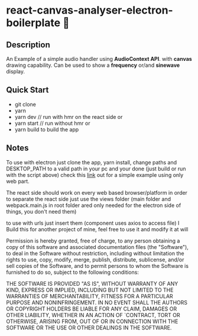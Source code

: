 # **react-canvas-analyser-electron-boilerplate** :stew:

## Description

An Example of a simple audio handler using **AudioContext API**. with **canvas** drawing capability. Can be used to show a **frequency** or/and **sinewave** display.

## Quick Start

-   git clone
-   yarn
-   yarn dev // run with hmr on the react side
    or
-   yarn start // run without hmr
    or
-   yarn build to build the app

## Notes

To use with electron just clone the app, yarn install, change paths and DESKTOP_PATH to a valid path in your pc and your done (just build or run with the script above)
check this [link](https://github.com/stevorated/react-canvas-analyser-web-boilerplate) out for a simple example using only web part.

The react side should work on every web based browser/platform
in order to separate the react side just use the views folder
(main folder and webpack.main.js in root folder ared only needed for the electron side of things, you don't need them)

to use with urls just insert them (component uses axios to access file)
I Build this for another project of mine, feel free to use it and modify it at will

Permission is hereby granted, free of charge, to any person obtaining a copy of this software and associated documentation files (the "Software"), to deal in the Software without restriction, including without limitation the rights to use, copy, modify, merge, publish, distribute, sublicense, and/or sell copies of the Software, and to permit persons to whom the Software is furnished to do so, subject to the following conditions:

THE SOFTWARE IS PROVIDED "AS IS", WITHOUT WARRANTY OF ANY KIND, EXPRESS OR IMPLIED, INCLUDING BUT NOT LIMITED TO THE WARRANTIES OF MERCHANTABILITY, FITNESS FOR A PARTICULAR PURPOSE AND NONINFRINGEMENT. IN NO EVENT SHALL THE AUTHORS OR COPYRIGHT HOLDERS BE LIABLE FOR ANY CLAIM, DAMAGES OR OTHER LIABILITY, WHETHER IN AN ACTION OF `CONTRACT, TORT OR OTHERWISE, ARISING FROM, OUT OF OR IN CONNECTION WITH THE SOFTWARE OR THE USE OR OTHER DEALINGS IN THE SOFTWARE.
